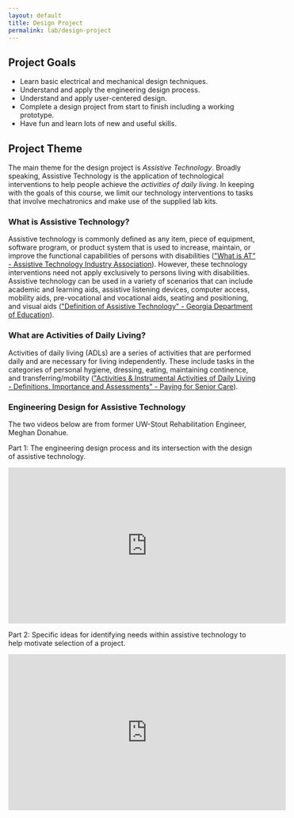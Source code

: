 ```yaml
---
layout: default
title: Design Project
permalink: lab/design-project
---
```



## Project Goals
- Learn basic electrical and mechanical design techniques.
- Understand and apply the engineering design process.
- Understand and apply user-centered design.
- Complete a design project from start to finish including a working prototype.
- Have fun and learn lots of new and useful skills.

## Project Theme
The main theme for the design project is *Assistive Technology*. Broadly speaking, Assistive Technology is the application of technological interventions to help people achieve the *activities of daily living*. In keeping with the goals of this course, we limit our technology interventions to tasks that involve mechatronics and make use of the supplied lab kits.

### What is Assistive Technology?
Assistive technology is commonly defined as any item, piece of equipment, software program, or product system that is used to increase, maintain, or improve the functional capabilities of persons with disabilities (["What is AT" - Assistive Technology Industry Association](https://web.archive.org/web/20180107232005/http:/www.atia.org:80/at-resources/what-is-at/)). However, these technology interventions need not apply exclusively to persons living with disabilities. Assistive technology can be used in a variety of scenarios that can include academic and learning aids, assistive listening devices, computer access, mobility aids, pre-vocational and vocational aids, seating and positioning, and visual aids (["Definition of Assistive Technology" - Georgia Department of Education](https://web.archive.org/web/20180812214100/http:/www.gpat.org/georgia-project-for-assistive-technology/pages/assistive-technology-definition.aspx)).

### What are Activities of Daily Living?
Activities of daily living (ADLs) are a series of activities that are performed daily and are necessary for living independently. These include tasks in the categories of personal hygiene, dressing, eating, maintaining continence, and transferring/mobility (["Activities & Instrumental Activities of Daily Living - Definitions, Importance and Assessments" - Paying for Senior Care](https://web.archive.org/web/20180812214309/https:/www.payingforseniorcare.com/longtermcare/activities-of-daily-living.html)).

### Engineering Design for Assistive Technology
The two videos below are from former UW-Stout Rehabilitation Engineer, Meghan Donahue.

Part 1: The engineering design process and its intersection with the design of assistive technology.

<iframe width="560" height="315" src="https://www.youtube.com/embed/sCt3C6R1O44" frameborder="0" allow="autoplay; encrypted-media" allowfullscreen></iframe>

Part 2: Specific ideas for identifying needs within assistive technology to help motivate selection of a project.

<iframe width="560" height="315" src="https://www.youtube.com/embed/Upd-xVlLdDs" frameborder="0" allow="autoplay; encrypted-media" allowfullscreen></iframe>